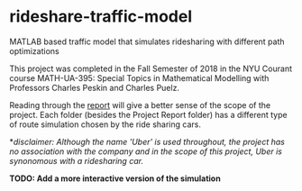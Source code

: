 # rideshare-traffic-model
MATLAB based traffic model that simulates ridesharing with different path optimizations

This project was completed in the Fall Semester of 2018 in the NYU Courant course MATH-UA-395: Special Topics in Mathematical Modelling with Professors Charles Peskin and Charles Puelz.

Reading through the [report](Project%20Report/Project%202%20report.pdf) will give a better sense of the scope of the project. Each folder (besides the Project Report folder) has a different type of route simulation chosen by the ride sharing cars.

\**disclaimer: Although the name 'Uber' is used throughout, the project has no association with the company and in the scope of this project, Uber is synonomous with a ridesharing car.*

**TODO: Add a more interactive version of the simulation**
